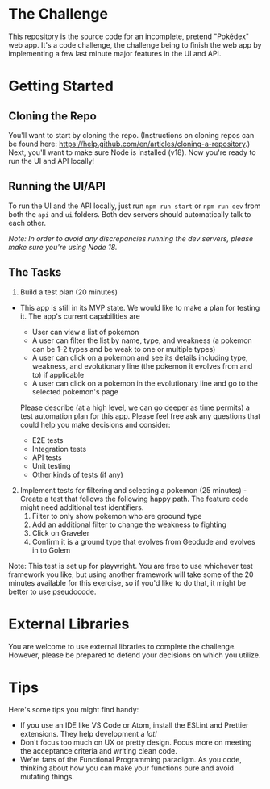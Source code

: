 # The Challenge

This repository is the source code for an incomplete, pretend "Pokédex" web app. It's a code challenge, the challenge being to finish the web app by implementing a few last minute major features in the UI and API.

# Getting Started

## Cloning the Repo

You'll want to start by cloning the repo. (Instructions on cloning repos can be found here: https://help.github.com/en/articles/cloning-a-repository.) Next, you'll want to make sure Node is installed (v18). Now you're ready to run the UI and API locally!

## Running the UI/API

To run the UI and the API locally, just run `npm run start` or `npm run dev` from both the `api` and `ui` folders. Both dev servers should automatically talk to each other.

_Note: In order to avoid any discrepancies running the dev servers, please make sure you're using Node 18._

## The Tasks

1. Build a test plan (20 minutes)
- This app is still in its MVP state. We would like to make a plan for testing it. The app's current capabilities are
   - User can view a list of pokemon
   - A user can filter the list by name, type, and weakness (a pokemon can be 1-2 types and be weak to one or multiple types)
   - A user can click on a pokemon and see its details including type, weakness, and evolutionary line (the pokemon it evolves from and to) if applicable
   - A user can click on a pokemon in the evolutionary line and go to the selected pokemon's page

   Please describe (at a high level, we can go deeper as time permits) a test automation plan for this app. Please feel free ask any questions that could help you make decisions and consider:
   - E2E tests
   - Integration tests
   - API tests
   - Unit testing
   - Other kinds of tests (if any)

2. Implement tests for filtering and selecting a pokemon (25 minutes) - Create a test that follows the following happy path. The feature code might need additional test identifiers. 
   1. Filter to only show pokemon who are groound type
   2. Add an additional filter to change the weakness to fighting
   3. Click on Graveler
   4. Confirm it is a ground type that evolves from Geodude and evolves in to Golem

Note: This test is set up for playwright. You are free to use whichever test framework you like, but using another framework will take some of the 20 minutes available for this exercise, so if you'd like to do that, it might be better to use pseudocode.

# External Libraries

You are welcome to use external libraries to complete the challenge. However, please be prepared to defend your decisions on which you utilize.

# Tips

Here's some tips you might find handy:

- If you use an IDE like VS Code or Atom, install the ESLint and Prettier extensions. They help development a _lot!_
- Don't focus too much on UX or pretty design. Focus more on meeting the acceptance criteria and writing clean code.
- We're fans of the Functional Programming paradigm. As you code, thinking about how you can make your functions pure and avoid mutating things.
